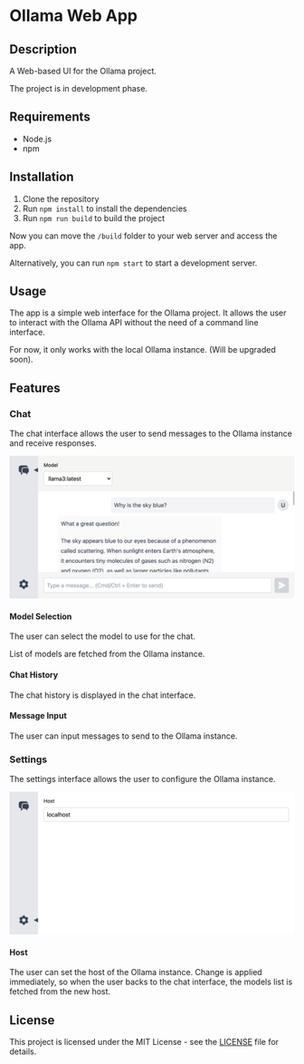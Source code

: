 # Ollama Web App

## Description

A Web-based UI for the Ollama project.

The project is in development phase.

## Requirements

- Node.js
- npm

## Installation

1. Clone the repository
2. Run `npm install` to install the dependencies
3. Run `npm run build` to build the project

Now you can move the `/build` folder to your web server and access the app.

Alternatively, you can run `npm start` to start a development server.

## Usage

The app is a simple web interface for the Ollama project. It allows the user to interact with the Ollama API without the need of a command line interface.

For now, it only works with the local Ollama instance. (Will be upgraded soon).

## Features

### Chat

The chat interface allows the user to send messages to the Ollama instance and receive responses.

<p align="center">
  <img src="https://raw.githubusercontent.com/jakubburkiewicz/ollama-web-app/main/ollama-web-app-chat-screenshot.png" alt="Chat Screenshot">
</p>

#### Model Selection

The user can select the model to use for the chat.

List of models are fetched from the Ollama instance.

#### Chat History

The chat history is displayed in the chat interface.

#### Message Input

The user can input messages to send to the Ollama instance.

### Settings

The settings interface allows the user to configure the Ollama instance.

<p align="center">
  <img src="https://raw.githubusercontent.com/jakubburkiewicz/ollama-web-app/main/ollama-web-app-settings-screenshot.png" alt="Settings Screenshot">
</p>

#### Host

The user can set the host of the Ollama instance.
Change is applied immediately, so when the user backs to the chat interface, the models list is fetched from the new host.

## License

This project is licensed under the MIT License - see the [LICENSE](LICENSE) file for details.